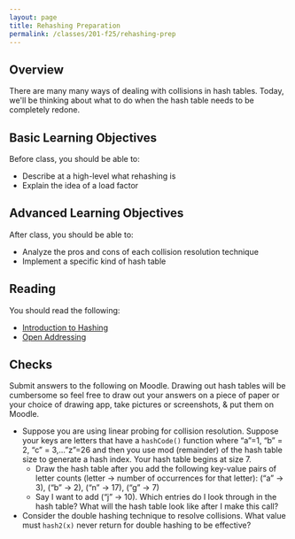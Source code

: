 ```yaml
---
layout: page
title: Rehashing Preparation
permalink: /classes/201-f25/rehashing-prep
---
```


## Overview
There are many many ways of dealing with collisions in hash tables. Today, we'll be thinking about what to do when the hash table needs to be completely redone.

## Basic Learning Objectives
Before class, you should be able to:
* Describe at a high-level what rehashing is
* Explain the idea of a load factor

## Advanced Learning Objectives
After class, you should be able to:
* Analyze the pros and cons of each collision resolution technique
* Implement a specific kind of hash table

## Reading
You should read the following:
* [Introduction to Hashing](https://www.geeksforgeeks.org/introduction-to-hashing-2/)
* [Open Addressing](https://www.geeksforgeeks.org/dsa/open-addressing-collision-handling-technique-in-hashing/)

## Checks
Submit answers to the following on Moodle.  Drawing out hash tables will be cumbersome so feel free to draw out your answers on a piece of paper or your choice of drawing app, take pictures or screenshots, & put them on Moodle.

* Suppose you are using linear probing for collision resolution. Suppose your keys are letters that have a `hashCode()` function where “a”=1, “b” = 2, “c” = 3,…”z”=26 and then you use mod (remainder) of the hash table size to generate a hash index. Your hash table begins at size 7. 
    * Draw the hash table after you add the following key-value pairs of letter counts (letter → number of occurrences for that letter): (“a” → 3), (“b” → 2), (“n” → 17), (“g” → 7)
    * Say I want to add (“j” → 10). Which entries do I look through in the hash table? What will the hash table look like after I make this call?
* Consider the double hashing technique to resolve collisions. What value must `hash2(x)` never return for double hashing to be effective?

